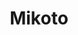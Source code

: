 ---
blog: https://blog.mikoto.io/
codehost: https://github.com/https://github.com/mikotoIO/mikoto
logohandle: mikotoio
sort: mikoto
title: Mikoto
twitter: https://x.com/mikotoIO
website: https://mikoto.io/
---